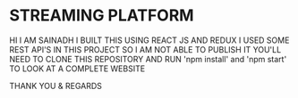# STREAMING PLATFORM

HI 
I AM SAINADH 
I BUILT THIS USING REACT JS AND REDUX 
I USED SOME REST API'S IN THIS PROJECT SO I AM NOT ABLE TO PUBLISH IT YOU'LL NEED TO CLONE THIS REPOSITORY
AND RUN 'npm install' and 'npm start' TO LOOK AT A COMPLETE WEBSITE


THANK YOU & REGARDS
